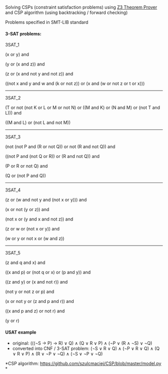 Solving CSPs (constraint satisfaction problems) using [Z3 Theorem Prover](https://github.com/Z3Prover/z3) and CSP algorithm (using backtracking / forward checking)

Problems specified in SMT-LIB standard

#### 3-SAT problems: 

3SAT_1

(x or y) and

(y or (x and z)) and

(z or (x and not y and not z)) and

((not x and y and w and (k or not z)) or (x and (w or not z or t or x)))

--------------------------

3SAT_2

(T or not (not K or L or M or not N) or ((M and K) or (N and M) or (not T and L))) and

((M and L) or (not L and not M))

--------------------------

3SAT_3

(not (not P and (R or not Q)) or not (R and not Q)) and

((not P and (not Q or R)) or (R and not Q)) and

(P or R or not Q) and

(Q or (not P and Q))

---------------------------

3SAT_4

(z or (w and not y and (not x or y))) and

(x or not (y or z)) and

(not x or (y and x and not z)) and

(z or w or (not x or y)) and

(w or y or not x or (w and z))

----------------------------

3SAT_5

(z and q and x) and

((x and p) or (not q or x) or (p and y)) and

((z and y) or (x and not r)) and

(not y or not z or p) and

(x or not y or (z and p and r)) and

((x and p and z) or not r) and

(y or r)

#### USAT example
- original: (((¬S → P) → R) ∨ Q) ∧ (Q ∨ R ∨ P) ∧ (¬P ∨ (R ∧ ¬S) ∨ ¬Q)
- converted into CNF / 3-SAT problem: (¬S ∨ R ∨ Q) ∧ (¬P ∨ R ∨ Q) ∧ (Q ∨ R ∨ P) ∧ (R ∨ ¬P ∨ ¬Q) ∧ (¬S ∨ ¬P ∨ ¬Q)


*CSP algorithm: https://github.com/szulcmaciej/CSP/blob/master/model.py *
